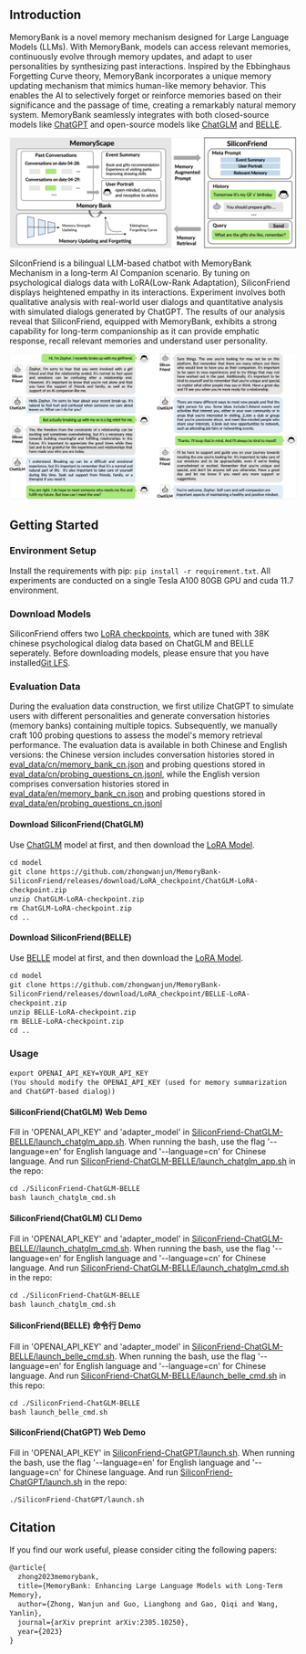 ## Introduction

MemoryBank is a novel memory mechanism designed for Large Language Models (LLMs). With MemoryBank, models can access relevant memories, continuously evolve through memory updates, and adapt to user personalities by synthesizing past interactions. Inspired by the Ebbinghaus Forgetting Curve theory, MemoryBank incorporates a unique memory updating mechanism that mimics human-like memory behavior. This enables the AI to selectively forget or reinforce memories based on their significance and the passage of time, creating a remarkably natural memory system. MemoryBank seamlessly integrates with both closed-source models like [ChatGPT](https://chat.openai.com) and open-source models like [ChatGLM](https://github.com/THUDM/ChatGLM-6B) and [BELLE](https://github.com/LianjiaTech/BELLE). 

![](resources/framework.png)

SilconFriend is a bilingual LLM-based chatbot with MemoryBank Mechanism in a long-term AI Companion scenario. By tuning on psychological dialogs data with LoRA(Low-Rank Adaptation), SiliconFriend displays heightened empathy in its interactions. Experiment involves both qualitative analysis with real-world user dialogs and quantitative analysis with simulated dialogs generated by ChatGPT. The results of our analysis reveal that SiliconFriend, equipped with MemoryBank, exhibits a strong capability for long-term companionship as it can provide emphatic response, recall relevant memories and understand user personality. 

![](resources/chat_comparison.png)

## Getting Started

### Environment Setup

Install the requirements with pip: `pip install -r requirement.txt`. All experiments are conducted on a single Tesla A100 80GB GPU and cuda 11.7 environment. 

### Download Models 
SiliconFriend offers two [LoRA checkpoints](https://github.com/zhongwanjun/MemoryBank-SiliconFriend/releases/tag/LoRA_checkpoint), which are tuned with 38K chinese psychological dialog data based on ChatGLM and BELLE seperately.
Before downloading models, please ensure that you have installed[Git LFS](https://docs.github.com/zh/repositories/working-with-files/managing-large-files/installing-git-large-file-storage).

### Evaluation Data
During the evaluation data construction, we first utilize ChatGPT to simulate users with different personalities and generate conversation histories (memory banks) containing multiple topics. Subsequently, we manually craft 100 probing questions to assess the model's memory retrieval performance. The evaluation data is available in both Chinese and English versions: the Chinese version includes conversation histories stored in [eval_data/cn/memory_bank_cn.json](eval_data/cn/memory_bank_cn.json) and probing questions stored in [eval_data/cn/probing_questions_cn.jsonl](eval_data/cn/probing_questions_cn.jsonl), while the English version comprises conversation histories stored in [eval_data/en/memory_bank_cn.json](eval_data/cn/memory_bank_cn.json) and probing questions stored in [eval_data/en/probing_questions_cn.jsonl](eval_data/cn/probing_questions_cn.jsonl)

#### Download SiliconFriend(ChatGLM)

Use [ChatGLM](https://github.com/THUDM/ChatGLM-6B) model at first, and then download the [LoRA Model](https://github.com/zhongwanjun/MemoryBank-SiliconFriend/releases/download/LoRA_checkpoint/ChatGLM-LoRA-checkpoint.zip).

```shell
cd model
git clone https://github.com/zhongwanjun/MemoryBank-SiliconFriend/releases/download/LoRA_checkpoint/ChatGLM-LoRA-checkpoint.zip
unzip ChatGLM-LoRA-checkpoint.zip
rm ChatGLM-LoRA-checkpoint.zip
cd ..
```

#### Download SiliconFriend(BELLE)

Use [BELLE](https://github.com/LianjiaTech/BELLE) model at first, and then download the [LoRA Model](https://github.com/zhongwanjun/MemoryBank-SiliconFriend/releases/download/LoRA_checkpoint/BELLE-LoRA-checkpoint.zip).

```shell
cd model
git clone https://github.com/zhongwanjun/MemoryBank-SiliconFriend/releases/download/LoRA_checkpoint/BELLE-LoRA-checkpoint.zip
unzip BELLE-LoRA-checkpoint.zip
rm BELLE-LoRA-checkpoint.zip
cd ..
```

### Usage
```
export OPENAI_API_KEY=YOUR_API_KEY
(You should modify the OPENAI_API_KEY (used for memory summarization and ChatGPT-based dialog))
```
#### SiliconFriend(ChatGLM) Web Demo

Fill in 'OPENAI_API_KEY' and 'adapter_model' in [SiliconFriend-ChatGLM-BELLE/launch_chatglm_app.sh](SiliconFriend-ChatGLM-BELLE/launch_chatglm_app.sh). When running the bash, use the flag '--language=en' for English language and '--language=cn' for Chinese language. And run [SiliconFriend-ChatGLM-BELLE/launch_chatglm_app.sh](SiliconFriend-ChatGLM-BELLE/launch_chatglm_app.sh) in the repo:

```shell
cd ./SiliconFriend-ChatGLM-BELLE
bash launch_chatglm_cmd.sh
```

#### SiliconFriend(ChatGLM) CLI Demo

Fill in 'OPENAI_API_KEY' and 'adapter_model' in [SiliconFriend-ChatGLM-BELLE//launch_chatglm_cmd.sh](SiliconFriend-ChatGLM-BELLE/launch_chatglm_cmd.sh). When running the bash, use the flag '--language=en' for English language and '--language=cn' for Chinese language. And run [SiliconFriend-ChatGLM-BELLE/launch_chatglm_cmd.sh](SiliconFriend-ChatGLM-BELLE/launch_chatglm_cmd.sh) in the repo:

```shell
cd ./SiliconFriend-ChatGLM-BELLE
bash launch_chatglm_cmd.sh
```

#### SiliconFriend(BELLE) 命令行 Demo

Fill in 'OPENAI_API_KEY' and 'adapter_model' in [SiliconFriend-ChatGLM-BELLE/launch_belle_cmd.sh](SiliconFriend-ChatGLM-BELLE/launch_belle_cmd.sh). When running the bash, use the flag '--language=en' for English language and '--language=cn' for Chinese language. And run [SiliconFriend-ChatGLM-BELLE/launch_belle_cmd.sh](SiliconFriend-ChatGLM-BELLE/launch_belle_cmd.sh) in this repo:

```shell
cd ./SiliconFriend-ChatGLM-BELLE
bash launch_belle_cmd.sh
```
#### SiliconFriend(ChatGPT) Web Demo

Fill in 'OPENAI_API_KEY' in [SiliconFriend-ChatGPT/launch.sh](SiliconFriend-ChatGPT/launch.sh). When running the bash, use the flag '--language=en' for English language and '--language=cn' for Chinese language. And run [SiliconFriend-ChatGPT/launch.sh](SiliconFriend-ChatGPT/launch.sh) in the repo:

```shell
./SiliconFriend-ChatGPT/launch.sh
```

## Citation

If you find our work useful, please consider citing the following papers:

```
@article{
  zhong2023memorybank,
  title={MemoryBank: Enhancing Large Language Models with Long-Term Memory},
  author={Zhong, Wanjun and Guo, Lianghong and Gao, Qiqi and Wang, Yanlin},
  journal={arXiv preprint arXiv:2305.10250},
  year={2023}
}

```